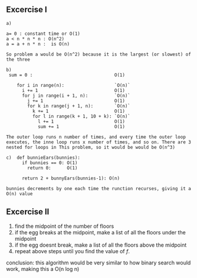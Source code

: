 ## Excercise I

```
a) 

a= 0 : constant time or O(1)
a < n * n * n : O(n^2)
a = a + n * n :  is O(n)

So problem a would be O(n^2) because it is the largest (or slowest) of the three
```

```
b)
 sum = 0 :                               O(1)

    for i in range(n):                   `O(n)`
      i += 1                             O(1)
      for j in range(i + 1, n):          `O(n)`
        j += 1                           O(1)
        for k in range(j + 1, n):        `O(n)`
          k += 1                         O(1)
          for l in range(k + 1, 10 + k): `O(n)`
            l += 1                       O(1)
            sum += 1                     O(1)

The outer loop runs n number of times, and every time the outer loop executes, the inne loop runs x number of times, and so on. There are 3 nested for loops in This problem, so it would be would be O(n^3)
```

```
c)  def bunnieEars(bunnies):
      if bunnies == 0: O(1)
        return 0:      O(1)

      return 2 + bunnyEars(bunnies-1): O(n)

bunnies decrements by one each time the runction recurses, giving it a O(n) value 
```

## Excercise II

1) find the midpoint of the number of floors
2) if the egg breaks at the midpoint, make a list of all the floors under the midpoint
3) if the egg doesnt break, make a list of all the floors above the midpoint
4) repeat above steps until you find the value of _f_.

conclusion: this algorithm would be very similar to how binary search would work, making this a O(n log n)
